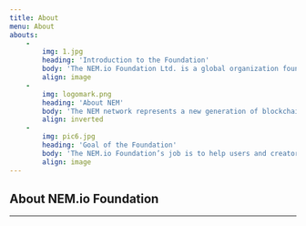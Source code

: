```yaml
---
title: About
menu: About
abouts:
    -
        img: 1.jpg
        heading: 'Introduction to the Foundation'
        body: 'The NEM.io Foundation Ltd. is a global organization founded in Singapore. Its mission is to promote the use of the NEM blockchain and  distributed ledger technology to governments, academia, industries, developers and end users.'
        align: image
    -
        img: logomark.png
        heading: 'About NEM'
        body: 'The NEM network represents a new generation of blockchain software. Although it is often grouped with cryptocurrency networks, NEM was built with 100% original code on a ‘blue ocean’ approach, meaning it is a platform in which anyone can manage any data and build applications to suit their specific needs. It is designed to merge all the strengths of a blockchain and distributed ledger technology with infinitely expandable functionalities, and it currently does so better than any other network.'
        align: inverted
    -
        img: pic6.jpg
        heading: 'Goal of the Foundation'
        body: 'The NEM.io Foundation’s job is to help users and creators understand and feel inspirational about the potential of the platform. The Foundation takes this responsibility seriously, but has never lost sight of the joy and excitement of being on the cutting edge of something truly new. It’s this excitement that keeps our members, partners, and community working together for the benefit of all.'
        align: image
---
```


## About NEM.io Foundation
---


